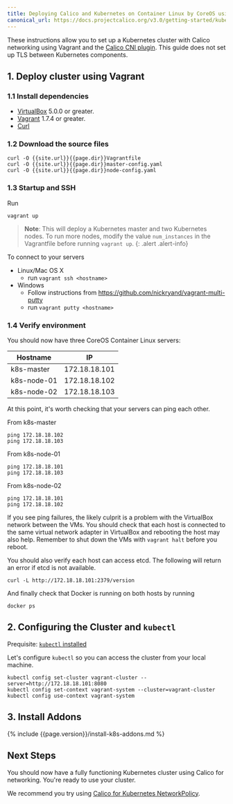 ```yaml
---
title: Deploying Calico and Kubernetes on Container Linux by CoreOS using Vagrant and VirtualBox
canonical_url: https://docs.projectcalico.org/v3.0/getting-started/kubernetes/installation/vagrant/
---
```


These instructions allow you to set up a Kubernetes cluster with Calico networking using Vagrant and the [Calico CNI plugin][cni-plugin]. This guide does not set up TLS between Kubernetes components.

## 1. Deploy cluster using Vagrant

### 1.1 Install dependencies

* [VirtualBox][virtualbox] 5.0.0 or greater.
* [Vagrant][vagrant] 1.7.4 or greater.
* [Curl][curl]

### 1.2 Download the source files

    curl -O {{site.url}}{{page.dir}}Vagrantfile
    curl -O {{site.url}}{{page.dir}}master-config.yaml
    curl -O {{site.url}}{{page.dir}}node-config.yaml

### 1.3 Startup and SSH

Run

    vagrant up


> **Note**: This will deploy a Kubernetes master and two Kubernetes nodes. 
> To run more nodes, modify the value `num_instances` in the Vagrantfile 
> before running `vagrant up`.
{: .alert .alert-info} 

To connect to your servers

* Linux/Mac OS X
    * run `vagrant ssh <hostname>`
* Windows
    * Follow instructions from https://github.com/nickryand/vagrant-multi-putty
    * run `vagrant putty <hostname>`

### 1.4 Verify environment

You should now have three CoreOS Container Linux servers:

| Hostname    | IP            |
|-------------|---------------|
| k8s-master  | 172.18.18.101 |
| k8s-node-01 | 172.18.18.102 |
| k8s-node-02 | 172.18.18.103 |

At this point, it's worth checking that your servers can ping each other.

From k8s-master

    ping 172.18.18.102
    ping 172.18.18.103

From k8s-node-01

    ping 172.18.18.101
    ping 172.18.18.103

From k8s-node-02

    ping 172.18.18.101
    ping 172.18.18.102

If you see ping failures, the likely culprit is a problem with the VirtualBox network between the VMs. You should
check that each host is connected to the same virtual network adapter in VirtualBox and rebooting the host may also
help. Remember to shut down the VMs with `vagrant halt` before you reboot.

You should also verify each host can access etcd. The following will return an error if etcd is not available.

    curl -L http://172.18.18.101:2379/version

And finally check that Docker is running on both hosts by running

    docker ps

## 2. Configuring the Cluster and `kubectl`

Prequisite: [`kubectl` installed](https://kubernetes.io/docs/tasks/tools/install-kubectl/)

Let's configure `kubectl` so you can access the cluster from your local machine. 

```shell
kubectl config set-cluster vagrant-cluster --server=http://172.18.18.101:8080
kubectl config set-context vagrant-system --cluster=vagrant-cluster
kubectl config use-context vagrant-system
```

## 3. Install Addons

{% include {{page.version}}/install-k8s-addons.md %}

## Next Steps

You should now have a fully functioning Kubernetes cluster using Calico for networking. You're ready to use your cluster.

We recommend you try using [Calico for Kubernetes NetworkPolicy]({{site.baseurl}}/{{page.version}}/getting-started/kubernetes/tutorials/simple-policy).

[cni-plugin]: https://github.com/projectcalico/cni-plugin
[virtualbox]: https://www.virtualbox.org/
[vagrant]: https://www.vagrantup.com/downloads.html
[curl]: https://curl.haxx.se/
